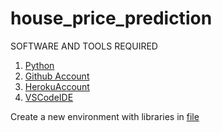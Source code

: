 # house_price_prediction
SOFTWARE AND TOOLS REQUIRED

 
1. [Python](https://www.python.org/)
2. [Github Account](https://github.com)
3. [HerokuAccount](https://heroku.com)
4. [VSCodeIDE](https://code.visualstudio.com/)


Create a new environment with libraries in [file](requirements.txt)